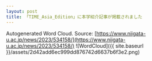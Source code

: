 ```yaml
---
layout: post
title: 「TIME_Asia_Edition」に本学紹介記事が掲載されました
---
```

Autogenerated Word Cloud.
Source\: [https://www.niigata-u.ac.jp/news/2023/534158/](https://www.niigata-u.ac.jp/news/2023/534158/)
![WordCloud]({{ site.baseurl }}/assets/2d42add6ec999dd876742d6637b6f3e2.png)